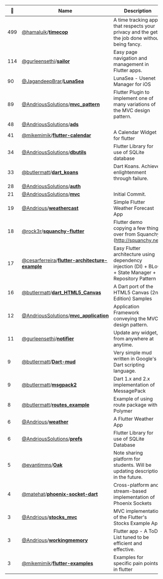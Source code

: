 |:star2: | Name | Description | 🌍|
|---|---|---|---|
|499|[@hamaluik](https://github.com/hamaluik)/[**timecop**](https://github.com/hamaluik/timecop)|A time tracking app that respects your privacy and the gets the job done without being fancy.|[:arrow_upper_right:](https://timecop.app/)|
|114|[@gurleensethi](https://github.com/gurleensethi)/[**sailor**](https://github.com/gurleensethi/sailor)|Easy page navigation and management in Flutter apps.|[:arrow_upper_right:](https://pub.dev/packages/sailor)|
|90|[@JagandeepBrar](https://github.com/JagandeepBrar)/[**LunaSea**](https://github.com/JagandeepBrar/LunaSea)|LunaSea - Usenet Manager for iOS|[:arrow_upper_right:](https://www.lunasea.app)|
|89|[@AndriousSolutions](https://github.com/AndriousSolutions)/[**mvc_pattern**](https://github.com/AndriousSolutions/mvc_pattern)|Flutter Plugin to implement one of many variations of the MVC design pattern.||
|48|[@AndriousSolutions](https://github.com/AndriousSolutions)/[**ads**](https://github.com/AndriousSolutions/ads)|||
|41|[@mikemimik](https://github.com/mikemimik)/[**flutter-calendar**](https://github.com/mikemimik/flutter-calendar)|A Calendar Widget for flutter||
|34|[@AndriousSolutions](https://github.com/AndriousSolutions)/[**dbutils**](https://github.com/AndriousSolutions/dbutils)|Flutter Library for use of SQLite database||
|33|[@butlermatt](https://github.com/butlermatt)/[**dart_koans**](https://github.com/butlermatt/dart_koans)|Dart Koans. Achieve enlightenment through failure.||
|28|[@AndriousSolutions](https://github.com/AndriousSolutions)/[**auth**](https://github.com/AndriousSolutions/auth)|||
|21|[@AndriousSolutions](https://github.com/AndriousSolutions)/[**mvc**](https://github.com/AndriousSolutions/mvc)|Initial Commit.||
|19|[@Andrious](https://github.com/Andrious)/[**weathercast**](https://github.com/Andrious/weathercast)|Simple Flutter Weather Forecast App||
|18|[@rock3r](https://github.com/rock3r)/[**squanchy-flutter**](https://github.com/rock3r/squanchy-flutter)|Flutter demo copying a few things over from Squanchy (http://squanchy.net)||
|17|[@cesarferreira](https://github.com/cesarferreira)/[**flutter-architecture-example**](https://github.com/cesarferreira/flutter-architecture-example)|Easy Flutter architecture using dependency injection (DI) + BLoC + State Manager + Repository Pattern||
|16|[@butlermatt](https://github.com/butlermatt)/[**dart_HTML5_Canvas**](https://github.com/butlermatt/dart_HTML5_Canvas)|A Dart port of the HTML5 Canvas (2nd Edition) Samples||
|12|[@AndriousSolutions](https://github.com/AndriousSolutions)/[**mvc_application**](https://github.com/AndriousSolutions/mvc_application)|Application Framework conveying the MVC design pattern.||
|11|[@gurleensethi](https://github.com/gurleensethi)/[**notifier**](https://github.com/gurleensethi/notifier)|Update any widget, from anywhere at anytime.||
|9|[@butlermatt](https://github.com/butlermatt)/[**Dart-mud**](https://github.com/butlermatt/Dart-mud)|Very simple mud written in Google's Dart scripting language.||
|9|[@butlermatt](https://github.com/butlermatt)/[**msgpack2**](https://github.com/butlermatt/msgpack2)|Dart 1.x and 2.x implementation of MessagePack||
|8|[@butlermatt](https://github.com/butlermatt)/[**routes_example**](https://github.com/butlermatt/routes_example)|Example of using route package with Polymer ||
|6|[@Andrious](https://github.com/Andrious)/[**weather**](https://github.com/Andrious/weather)|A Flutter Weather App||
|6|[@AndriousSolutions](https://github.com/AndriousSolutions)/[**prefs**](https://github.com/AndriousSolutions/prefs)|Flutter Library for use of SQLite Database||
|5|[@evantimms](https://github.com/evantimms)/[**Oak**](https://github.com/evantimms/Oak)|Note sharing platform for students. Will be updating description in the future.||
|4|[@matehat](https://github.com/matehat)/[**phoenix-socket-dart**](https://github.com/matehat/phoenix-socket-dart)|Cross-platform and stream-based implementation of Phoenix Sockets|[:arrow_upper_right:](https://pub.dev/packages/phoenix_socket)|
|3|[@Andrious](https://github.com/Andrious)/[**stocks_mvc**](https://github.com/Andrious/stocks_mvc)|MVC implementation of the Flutter's Stocks Example App||
|3|[@Andrious](https://github.com/Andrious)/[**workingmemory**](https://github.com/Andrious/workingmemory)|Flutter app - A ToDo List tuned to be efficient and effective.||
|3|[@mikemimik](https://github.com/mikemimik)/[**flutter-examples**](https://github.com/mikemimik/flutter-examples)|Examples for specific pain points in flutter||

